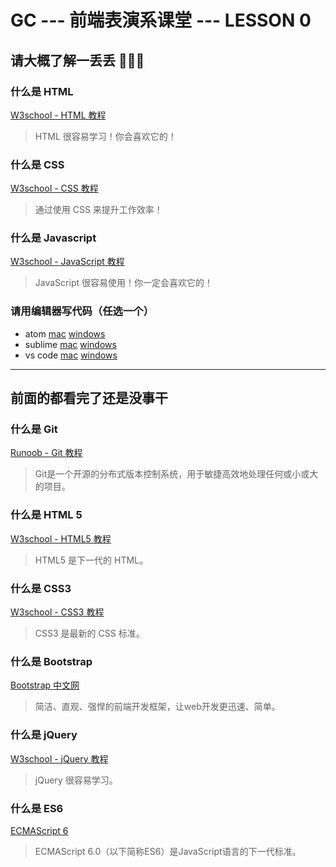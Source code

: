 # GC --- 前端表演系课堂 --- LESSON 0

## 请大概了解一丢丢 🙏🙏🙏
### 什么是 HTML
[W3school - HTML 教程](http://www.w3school.com.cn/html/index.asp)
>HTML 很容易学习！你会喜欢它的！

### 什么是 CSS
[W3school - CSS 教程](http://www.w3school.com.cn/css/index.asp)
>通过使用 CSS 来提升工作效率！

### 什么是 Javascript
[W3school - JavaScript 教程](http://www.w3school.com.cn/js/index.asp)
>JavaScript 很容易使用！你一定会喜欢它的！

### 请用编辑器写代码（任选一个）

- atom [mac](https://atom.io/download/mac) [windows](https://github.com/atom/atom/releases/download/v1.10.2/atom-windows.zip)
- sublime [mac](https://download.sublimetext.com/Sublime%20Text%20Build%203126.dmg) [windows](https://download.sublimetext.com/Sublime%20Text%20Build%203126%20x64%20Setup.exe)
- vs code [mac](https://go.microsoft.com/fwlink/?LinkID=620882) [windows](https://go.microsoft.com/fwlink/?LinkID=620882)

***

## 前面的都看完了还是没事干
### 什么是 Git

[Runoob - Git 教程](http://www.runoob.com/git/git-tutorial.html)

> Git是一个开源的分布式版本控制系统，用于敏捷高效地处理任何或小或大的项目。

### 什么是 HTML 5

[W3school - HTML5 教程](http://www.w3school.com.cn/html5/index.asp)
>HTML5 是下一代的 HTML。

### 什么是 CSS3
[W3school - CSS3 教程](http://www.w3school.com.cn/CSS3/index.asp)
>CSS3 是最新的 CSS 标准。

### 什么是 Bootstrap
[Bootstrap 中文网](http://www.bootcss.com/)
>简洁、直观、强悍的前端开发框架，让web开发更迅速、简单。

### 什么是 jQuery
[W3school - jQuery 教程](http://www.w3school.com.cn/jquery/index.asp)
>jQuery 很容易学习。

### 什么是 ES6
[ECMAScript 6](http://es6.ruanyifeng.com/)
>ECMAScript 6.0（以下简称ES6）是JavaScript语言的下一代标准。